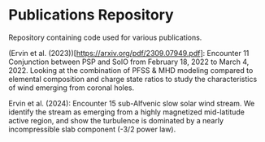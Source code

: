 # Publications Repository

Repository containing code used for various publications.

(Ervin et al. (2023))[https://arxiv.org/pdf/2309.07949.pdf]: Encounter 11 Conjunction between PSP and SolO from February 18, 2022 to March 4, 2022. Looking at the combination of PFSS & MHD modeling compared to elemental composition and charge state ratios to study the characteristics of wind emerging from coronal holes.

Ervin et al. (2024): Encounter 15 sub-Alfvenic slow solar wind stream. We identify the stream as emerging from a highly magnetized mid-latitude active region, and show the turbulence is dominated by a nearly incompressible slab component (-3/2 power law). 
